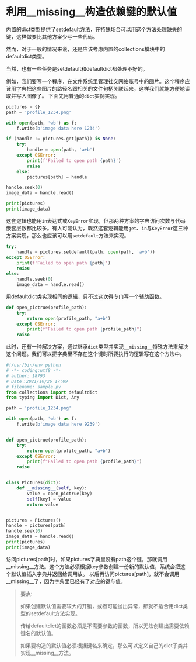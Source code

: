 # 利用\_\_missing\_\_构造依赖键的默认值

内置的dict类型提供了setdefault方法，在特殊场合可以用这个方法处理缺失的键，这样做要比其他方案少写一些代码。

然而，对于一般的情况来说，还是应该考虑内置的collections模块中的defaultdict类型。

当然，也有一些任务是setdefault和defaultdict都处理不好的。





例如，我们要写一个程序，在文件系统里管理社交网络账号中的图片。这个程序应该用字典把这些图片的路径名跟相关的文件句柄关联起来，这样我们就能方便地读取并写入图像了。
下面先用普通的`dict`实例实现。

```python
pictures = {}
path = 'profile_1234.png'

with open(path, 'wb') as f:
    f.write(b'image data here 1234')

if (handle := pictures.get(path)) is None:
    try:
        handle = open(path, 'a+b')
    except OSError:
        print(f'Failed to open path {path}')
        raise
    else:
        pictures[path] = handle

handle.seek(0)
image_data = handle.read()

print(pictures)
print(image_data)
```

这套逻辑也能用`in`表达式或`KeyError`实现，但那两种方案的字典访问次数与代码嵌套层数都比较多。有人可能认为，既然这套逻辑能用`get`、`in`与`KeyError`这三种方案实现，那么也应该可以用`setdefault`方法来实现。

```python
try:
    handle = pictures.setdefault(path, open(path, 'a+b'))
except OSError:
    print(f'Failed to open path {path}')
    raise
else:
    handle.seek(0)
    image_data = handle.read()
```



用defaultdict类实现相同的逻辑，只不过这次得专门写一个辅助函数。

```python
def open_pictrue(profile_path):
    try:
        return open(profile_path, "a+b")
    except OSError:
        print(f"Failed to open path {profile_path}")
    raise
```





此时，还有一种解决方案，通过继承`dict`类型并实现`__missing__`特殊方法来解决这个问题。我们可以把字典里不存在这个键时所要执行的逻辑写在这个方法中。

```python
#!/usr/bin/env python
# -*- coding:utf8 -*-
# auther: 18793
# Date：2021/10/26 17:09
# filename: sample.py
from collections import defaultdict
from typing import Dict, Any

path = 'profile_1234.png'

with open(path, 'wb') as f:
    f.write(b'image data here 9239')


def open_pictrue(profile_path):
    try:
        return open(profile_path, "a+b")
    except OSError:
        print(f"Failed to open path {profile_path}")
    raise


class Pictures(dict):
    def __missing__(self, key):
        value = open_pictrue(key)
        self[key] = value
        return value


pictures = Pictures()
handle = pictures[path]
handle.seek(0)
image_data = handle.read()
print(pictures)
print(image_data)

```

访问pictures[path]时，如果pictures字典里没有path这个键，那就调用\_\_missing\_\_方法。这个方法必须根据key参数创建一份新的默认值，系统会把这个默认值插入字典并返回给调用放。
以后再访问pictures[path]，就不会调用\_\_missing\_\_了，因为字典里已经有了对应的键与值。



> 要点:
>
> 如果创建默认值需要较大的开销，或者可能抛出异常，那就不适合用dict类型的setdefault方法实现。
>
> 传给defaultdict的函数必须是不需要参数的函数，所以无法创建出需要依赖键名的默认值。
>
> 如果要构造的默认值必须根据键名来确定，那么可以定义自己的dict子类并实现__missing__方法。
